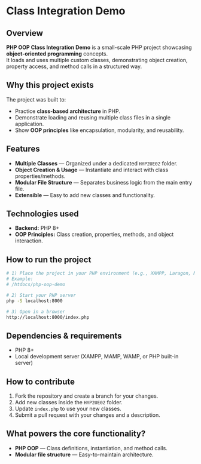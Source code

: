 # Class Integration Demo

## Overview  
**PHP OOP Class Integration Demo** is a small-scale PHP project showcasing **object-oriented programming** concepts.  
It loads and uses multiple custom classes, demonstrating object creation, property access, and method calls in a structured way.

## Why this project exists  
The project was built to:  
- Practice **class-based architecture** in PHP.  
- Demonstrate loading and reusing multiple class files in a single application.  
- Show **OOP principles** like encapsulation, modularity, and reusability.  

## Features  
- **Multiple Classes** — Organized under a dedicated `HYP2UE02` folder.  
- **Object Creation & Usage** — Instantiate and interact with class properties/methods.  
- **Modular File Structure** — Separates business logic from the main entry file.  
- **Extensible** — Easy to add new classes and functionality.  

## Technologies used  
- **Backend:** PHP 8+  
- **OOP Principles:** Class creation, properties, methods, and object interaction.  

## How to run the project  
```bash
# 1) Place the project in your PHP environment (e.g., XAMPP, Laragon, MAMP)
# Example:
# /htdocs/php-oop-demo

# 2) Start your PHP server
php -S localhost:8000

# 3) Open in a browser
http://localhost:8000/index.php
```

## Dependencies & requirements  
- PHP 8+  
- Local development server (XAMPP, MAMP, WAMP, or PHP built-in server)  

## How to contribute  
1. Fork the repository and create a branch for your changes.  
2. Add new classes inside the `HYP2UE02` folder.  
3. Update `index.php` to use your new classes.  
4. Submit a pull request with your changes and a description.  

## What powers the core functionality?  
- **PHP OOP** — Class definitions, instantiation, and method calls.  
- **Modular file structure** — Easy-to-maintain architecture.
